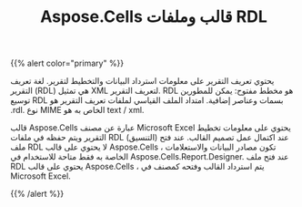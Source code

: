 ﻿---
title: Aspose.Cells قالب وملفات RDL
type: docs
weight: 40
url: /ar/reportingservices/aspose-cells-template-and-rdl-files/
---
{{% alert color="primary" %}} 

 يحتوي تعريف التقرير على معلومات استرداد البيانات والتخطيط لتقرير. لغة تعريف التقرير (RDL) هي تمثيل XML لتعريف التقرير. RDL هو مخطط مفتوح: يمكن للمطورين توسيع RDL بسمات وعناصر إضافية. امتداد الملف القياسي لملفات تعريف التقرير هو .rdl. نوع MIME الخاص به هو text / xml.

قالب Aspose.Cells عبارة عن مصنف Microsoft Excel يحتوي على معلومات تخطيط التقرير ويتم حفظه في ملفات RDL (التنسيق) عند اكتمال عمل تصميم القالب. عند فتح ملف RDL لا يحتوي على قالب Aspose.Cells ، تكون مصادر البيانات والاستعلامات الخاصة به فقط متاحة للاستخدام في Aspose.Cells.Report.Designer. عند فتح ملف RDL يحتوي على قالب Aspose.Cells ، يتم استرداد القالب وفتحه كمصنف في Microsoft Excel.

{{% /alert %}}
